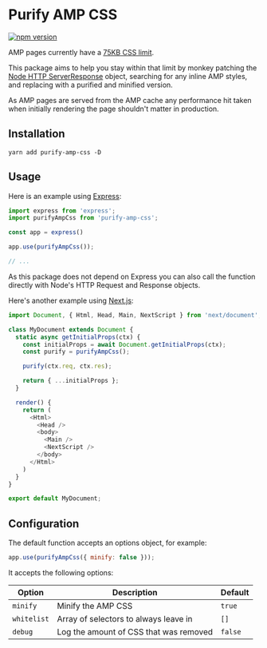# Purify AMP CSS

[![npm version](https://badge.fury.io/js/purify-amp-css.svg)](https://badge.fury.io/js/purify-amp-css)

AMP pages currently have a [75KB CSS limit](https://amp.dev/documentation/guides-and-tutorials/develop/style_and_layout/).

This package aims to help you stay within that limit by monkey patching the
[Node HTTP ServerResponse](https://nodejs.org/api/http.html) object, searching
for any inline AMP styles, and replacing with a purified and minified version.

As AMP pages are served from the AMP cache any performance hit taken when
initially rendering the page shouldn't matter in production.

## Installation

```
yarn add purify-amp-css -D
```

## Usage

Here is an example using [Express](https://expressjs.com/):


```js
import express from 'express';
import purifyAmpCss from 'purify-amp-css';

const app = express()

app.use(purifyAmpCss());

// ...
```

As this package does not depend on Express you can also call the function
directly with Node's HTTP Request and Response objects.

Here's another example using [Next.js](https://nextjs.org/):

```js
import Document, { Html, Head, Main, NextScript } from 'next/document';

class MyDocument extends Document {
  static async getInitialProps(ctx) {
    const initialProps = await Document.getInitialProps(ctx);
    const purify = purifyAmpCss();

    purify(ctx.req, ctx.res);

    return { ...initialProps };
  }

  render() {
    return (
      <Html>
        <Head />
        <body>
          <Main />
          <NextScript />
        </body>
      </Html>
    )
  }
}

export default MyDocument;
```

## Configuration

The default function accepts an options object, for example:

```js
app.use(purifyAmpCss({ minify: false }));
```

It accepts the following options:

| Option      | Description                            | Default |
|-------------|----------------------------------------|---------|
| `minify`    | Minify the AMP CSS                     | `true`  |
| `whitelist` | Array of selectors to always leave in  | `[]`    |
| `debug`     | Log the amount of CSS that was removed | `false` |
